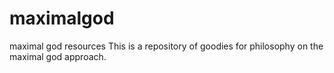 # maximalgod
maximal god resources
This is a repository of goodies for philosophy on the maximal god approach.
